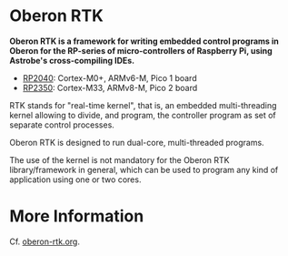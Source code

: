 # Oberon RTK

**Oberon RTK is a framework for writing embedded control programs in Oberon for the RP-series of micro-controllers of Raspberry Pi, using Astrobe's cross-compiling IDEs.**

* [RP2040](https://www.raspberrypi.com/documentation/microcontrollers/silicon.html#rp2040): Cortex-M0+, ARMv6-M, Pico 1 board
* [RP2350](https://www.raspberrypi.com/documentation/microcontrollers/silicon.html#rp2350): Cortex-M33, ARMv8-M, Pico 2 board

RTK stands for "real-time kernel", that is, an embedded multi-threading kernel allowing to divide, and program, the controller program as set of separate control processes.

Oberon RTK is designed to run dual-core, multi-threaded programs.

The use of the kernel is not mandatory for the Oberon RTK library/framework in general, which can be used to program any kind of application using one or two cores.

# More Information

Cf. [oberon-rtk.org](https://oberon-rtk.org).
